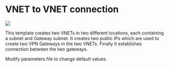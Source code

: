 # VNET to VNET connection

<a href="https://portal.azure.com/#create/Microsoft.Template/uri/https%3A%2F%2Fraw.githubusercontent.com%2FAzure%2Fazure-quickstart-templates%2Fmaster%2F201-vnet-to-vnet%2Fazuredeploy.json" target="_blank">
    <img src="http://azuredeploy.net/deploybutton.png"/>
</a>

This template creates two VNETs in two different locations, each containing a subnet and Gateway subnet. It creates two public IPs which are used to create two VPN Gateways in the two VNETs. Finally it establishes connection between the two gateways.

Modify parameters file to change default values.